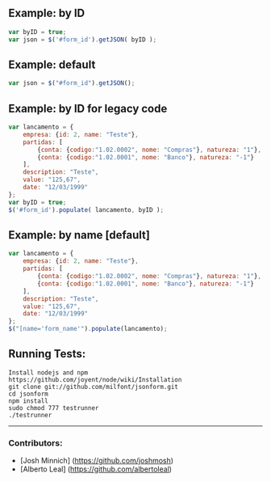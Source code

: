 ## Example: by ID
```javascript
var byID = true;
var json = $('#form_id').getJSON( byID );
```

## Example: default
```javascript
var json = $("#form_id").getJSON();
```

## Example: by ID for legacy code
```javascript
var lancamento = {
    empresa: {id: 2, name: "Teste"},
    partidas: [
        {conta: {codigo:"1.02.0002", nome: "Compras"}, natureza: "1"},
        {conta: {codigo:"1.02.0001", nome: "Banco"}, natureza: "-1"}
    ],
    description: "Teste",
    value: "125,67",
    date: "12/03/1999"
};
var byID = true;
$('#form_id').populate( lancamento, byID );
```

## Example: by name [default]
```javascript
var lancamento = {
    empresa: {id: 2, name: "Teste"},
    partidas: [
        {conta: {codigo:"1.02.0002", nome: "Compras"}, natureza: "1"},
        {conta: {codigo:"1.02.0001", nome: "Banco"}, natureza: "-1"}
    ],
    description: "Teste",
    value: "125,67",
    date: "12/03/1999"
};
$("[name='form_name'").populate(lancamento);
```

## Running Tests:
```shell
Install nodejs and npm https://github.com/joyent/node/wiki/Installation
git clone git://github.com/milfont/jsonform.git
cd jsonform
npm install 
sudo chmod 777 testrunner
./testrunner
```

***
### Contributors:

 * [Josh Minnich] (https://github.com/joshmosh)
 * [Alberto Leal] (https://github.com/albertoleal)
